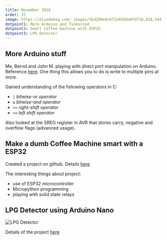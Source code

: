 ```yaml
---
title: November 2018
order: 37
image: https://diyodemag.com/_images/5bd288e8c672e0160a9fd718,816,544
dotpoint1: More Arduino and Tinkercad
dotpoint2: Smart Coffee machine with ESP32
dotpoint3: LPG Detector
---
```


## More Arduino stuff
Me, Bernd and John M. playing with direct port manipulation on Arduino.
Reference [here](https://www.arduino.cc/en/Reference/PortManipulation).
One thing this allows you to do is write to multiple pins at once. 

Gained understanding of the following operators in C:

-   `|`    <i>bitwise-or operator</i>
-   `&`    <i>bitwise-and operator</i>
-   `>>`   <i>right-shift operator</i>
-   `<<`   <i>left shift operator</i>

Also looked at the SREG register in AVR that stores carry, negative and overflow flags 
(advanced usage).


## Make a dumb Coffee Machine smart with a ESP32

Created a project on github. Details [here](https://github.com/microcontrollersig/coffee-machine-esp32)

The interesting things about project:
- use of ESP32 microcontroller
- Micropython programming
- playing with solid state relays


## LPG Detector using Arduino Nano
![LPG Detector](https://diyodemag.com/_images/5bd28912c672e0721d9fdaca,816,544)

Details of the project [here](https://diyodemag.com/projects/sniff_sniff)
